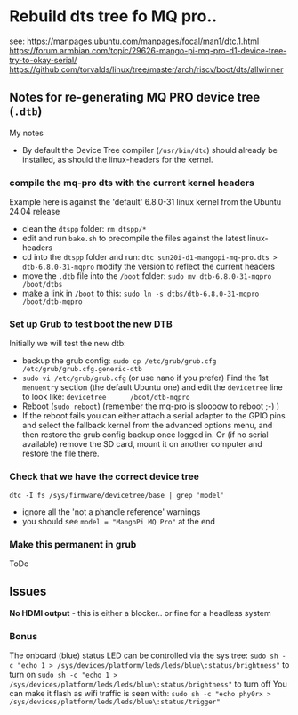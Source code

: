 # Rebuild dts tree fo MQ pro..

see:
https://manpages.ubuntu.com/manpages/focal/man1/dtc.1.html
https://forum.armbian.com/topic/29626-mango-pi-mq-pro-d1-device-tree-try-to-okay-serial/
https://github.com/torvalds/linux/tree/master/arch/riscv/boot/dts/allwinner

## Notes for re-generating MQ PRO device tree (`.dtb`)
My notes
* By default the Device Tree compiler (`/usr/bin/dtc`) should already be installed, as should the linux-headers for the kernel.

### compile the mq-pro dts with the current kernel headers
Example here is against the 'default' 6.8.0-31 linux kernel from the Ubuntu 24.04 release
* clean the `dtspp` folder: `rm dtspp/*`
* edit and run `bake.sh` to precompile the files against the latest linux-headers
* cd into the `dtspp` folder and run: 
  `dtc sun20i-d1-mangopi-mq-pro.dts > dtb-6.8.0-31-mqpro`
  modify the version to reflect the current headers
* move the `.dtb` file into the `/boot` folder:
  `sudo mv dtb-6.8.0-31-mqpro /boot/dtbs`
* make a link in `/boot` to this:
  `sudo ln -s dtbs/dtb-6.8.0-31-mqpro /boot/dtb-mqpro`

### Set up Grub to test boot the new DTB
Initially we will test the new dtb:
* backup the grub config: `sudo cp /etc/grub/grub.cfg /etc/grub/grub.cfg.generic-dtb`
* `sudo vi /etc/grub/grub.cfg`  (or use nano if you prefer)
  Find the 1st `menuentry` section (the default Ubuntu one) and edit the `devicetree` line to look like:
  `devicetree      /boot/dtb-mqpro`
* Reboot (`sudo reboot`) (remember the mq-pro is sloooow to reboot ;-) )
* If the reboot fails you can either attach a serial adapter to the GPIO pins and select the fallback kernel from the advanced options menu, and then restore the grub config backup once logged in. 
  Or (if no serial available) remove the SD card, mount it on another computer and restore the file there.

### Check that we have the correct device tree
`dtc -I fs /sys/firmware/devicetree/base | grep 'model'`
* ignore all the 'not a phandle reference' warnings
* you should see `model = "MangoPi MQ Pro"` at the end

### Make this permanent in grub
ToDo

## Issues
**No HDMI output** - this is either a blocker.. or fine for a headless system

### Bonus
The onboard (blue) status LED can be controlled via the sys tree:
`sudo sh -c "echo 1 > /sys/devices/platform/leds/leds/blue\:status/brightness"` to turn on
`sudo sh -c "echo 1 > /sys/devices/platform/leds/leds/blue\:status/brightness"` to turn off
You can make it flash as wifi traffic is seen with:
`sudo sh -c "echo phy0rx > /sys/devices/platform/leds/leds/blue\:status/trigger"` 

